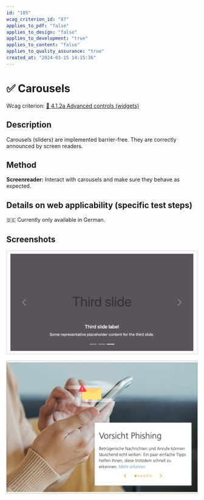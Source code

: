```yaml
---
id: "105"
wcag_criterion_id: "87"
applies_to_pdf: "false"
applies_to_design: "false"
applies_to_development: "true"
applies_to_content: "false"
applies_to_quality_assurance: "true"
created_at: "2024-03-15 14:15:36"
---
```


# ✅ Carousels

Wcag criterion: [📜 4.1.2a Advanced controls (widgets)](..)

## Description

Carousels (sliders) are implemented barrier-free. They are correctly announced by screen readers.

## Method

**Screenreader:** Interact with carousels and make sure they behave as expected.

## Details on web applicability (specific test steps)

🇩🇪 Currently only available in German.

## Screenshots

![Bootstrap Carousel](images/bootstrap-carousel.png)

![Viseca Karussell](images/viseca-karussell.png)